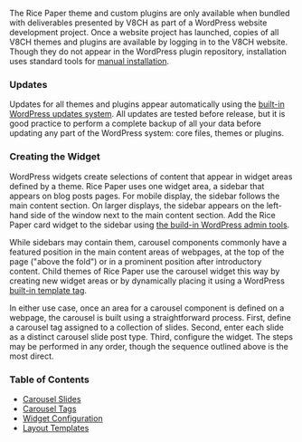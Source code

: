 The Rice Paper theme and custom plugins are only available when bundled with deliverables presented by V8CH as part of a WordPress website development project. Once a website project has launched, copies of all V8CH themes and plugins are available by logging in to the V8CH website. Though they do not appear in the WordPress plugin repository, installation uses standard tools for [manual installation](http://ewp.guide/go/adding-new-plugin).

### Updates

Updates for all themes and plugins appear automatically using the [built-in WordPress updates system](http://ewp.guide/go/keeping-your-site-updated). All updates are tested before release, but it is good practice to perform a complete backup of all your data before updating any part of the WordPress system: core files, themes or plugins.

### Creating the Widget

WordPress widgets create selections of content that appear in widget areas defined by a theme. Rice Paper uses one widget area, a sidebar that appears on blog posts pages. For mobile display, the sidebar follows the main content section. On larger displays, the sidebar appears on the left-hand side of the window next to the main content section. Add the Rice Paper card widget to the sidebar using [the build-in WordPress admin tools](http://ewp.guide/go/widgets).

While sidebars may contain them, carousel components commonly have a featured position in the main content areas of webpages, at the top of the page ("above the fold") or in a prominent position after introductory content. Child themes of Rice Paper use the carousel widget this way by creating new widget areas or by dynamically placing it using a WordPress [built-in template tag](https://developer.wordpress.org/reference/functions/the_widget/).

In either use case, once an area for a carousel component is defined on a webpage, the carousel is built using a straightforward process. First, define a carousel tag assigned to a collection of slides. Second, enter each slide as a distinct carousel slide post type. Third, configure the widget. The steps may be performed in any order, though the sequence outlined above is the most direct.

### Table of Contents

- [Carousel Slides](/plugins/rice-paper-carousel-widget/using/carousel-slides)
- [Carousel Tags](/plugins/rice-paper-carousel-widget/using/carousel-tags)
- [Widget Configuration](/plugins/rice-paper-carousel-widget/using/widget-configuration)
- [Layout Templates](/plugins/rice-paper-carousel-widget/using/layout-templates)